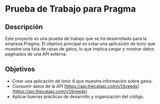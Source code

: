 #  Prueba de Trabajo para Pragma

## Descripción

Este proyecto es una prueba de trabajo que se ha desarrollado para la empresa Pragma. El objetivo principal es crear una aplicación de Ionic que muestre una lista de razas de gatos, lo que implica cargar y mostrar datos paginados de una API externa. 

## Objetivos

- Crear una aplicación de Ionic 6 que muestre información sobre gatos.
- Consumir datos de la API [https://api.thecatapi.com/v1/breeds](https://api.thecatapi.com/v1/breeds).
- Aplicar buenas prácticas de desarrollo y organización del código.
